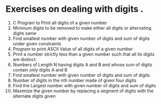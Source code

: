 <h1>Exercises on dealing with digits .</h1>
</hr>
<ol>
<li>C Program to Print all digits of a given number   </li>
<li>Minimum digits to be removed to make either all digits or alternating digits same</li>

<li>Find smallest number with given number of digits and sum of digits under given constraints</li>

<li>Program to print ASCII Value of all digits of a given number</li>

<li>Print a number strictly less than a given number such that all its digits are distinct.</li>

<li>Numbers of Length N having digits A and B and whose sum of digits contain only digits A and B</li>

<li>Find smallest number with given number of digits and sum of digits</li>

<li>Number of digits in the nth number made of given four digits</li>

<li>Find the Largest number with given number of digits and sum of digits</li>

<li>Maximize the given number by replacing a segment of digits with the alternate digits given</li>

</ol>
                                                                                                                                                                                               

